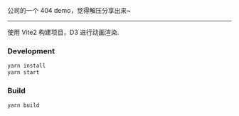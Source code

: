 公司的一个 404 demo，觉得解压分享出来~

---

使用 Vite2 构建项目，D3 进行动画渲染.

### Development

```bash
yarn install
yarn start
```

### Build

```bash
yarn build
```
